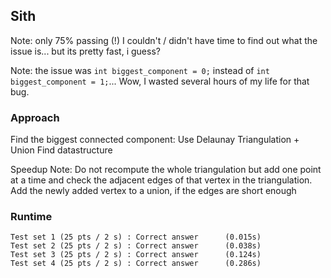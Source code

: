 ## Sith
Note: only 75% passing (!) I couldn't / didn't have time to find out what the issue is... but its pretty fast, i guess? 

Note: the issue was `int biggest_component = 0;` instead of `int biggest_component = 1;`... Wow, I wasted several hours of my life for that bug.

### Approach

Find the biggest connected component: Use Delaunay Triangulation + Union Find datastructure

Speedup Note: Do not recompute the whole triangulation but add one point at a time and check the adjacent edges of that vertex in the triangulation. Add the newly added vertex to a union, if the edges are short enough


### Runtime

```
Test set 1 (25 pts / 2 s) : Correct answer      (0.015s)
Test set 2 (25 pts / 2 s) : Correct answer      (0.038s)
Test set 3 (25 pts / 2 s) : Correct answer      (0.124s)
Test set 4 (25 pts / 2 s) : Correct answer      (0.286s)
```

